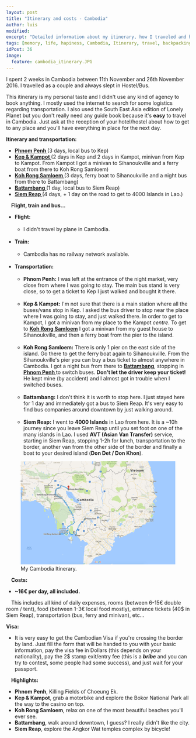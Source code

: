 ```yaml
---
layout: post
title: "Itinerary and costs - Cambodia"
author: luis
modified:
excerpt: "Detailed information about my itinerary, how I traveled and how much I spent in 2 weeks in Cambodia."
tags: [memory, life, hapiness, Cambodia, Itinerary, travel, backpacking, budget, asia]
idPost: 36
image:
  feature: cambodia_itinerary.JPG
---
```


I spent 2 weeks in Cambodia between 11th November and 26th November 2016. I travelled as a couple and always slept in Hostel/Bus.

This itinerary is my personal taste and I didn't use any kind of agency to book anything. I mostly used the internet to search for some logistics regarding transportation. I also used the South East Asia edition of Lonely Planet but you don't really need any guide book because it's <b>easy</b> to travel in Cambodia. Just ask at the reception of your hotel/hostel about how to get to any place and you'll have everything in place for the next day.

<b><highlight><middle>Itinerary and transportation:</middle></highlight></b>

<ul>
<li><b><a href="{{site.url}}/PhnomPenh" target="_blank">Phnom Penh </a></b>(3 days, local bus to Kep)</li>
<li><b><a href="{{site.url}}/KepKampot" target="_blank">Kep & Kampot </a></b>(2 days in Kep and 2 days in Kampot, minivan from Kep to Kampot. From Kampot I got a minivan to Sihanoukville and a ferry boat from there to Koh Rong Samloem)</li>
<li><b><a href="{{site.url}}/Samloem" target="_blank">Koh Rong Samloem </a></b>(3 days, ferry boat to Sihanoukville and a night bus from there to Battambang)</li>
<li><b><a href="{{site.url}}/Battambang" target="_blank">Battambang </a></b>(1 day, local bus to Siem Reap)</li>
<li><b><a href="{{site.url}}/SiemReap" target="_blank">Siem Reap </a></b>(4 days, + 1 day on the road to get to 4000 Islands in Lao.)</li>
</ul>

<b><highlight><middle>&emsp;Flight, train and bus...</middle></highlight></b>

<ul>
	<li>
	<b>Flight:</b>
	<ul>
		<br><li>
		I didn't travel by plane in Cambodia.
		</li>
	</ul>
	</li>
	<br><li>
	<b>Train:</b>
	<ul>
		<br><li>Cambodia has no railway network available.</li>
	</ul>
	</li>
	<br><li>
	<b>Transportation:</b>
	<ul>
		<br><li><b>Phnom Penh:</b> I was left at the entrance of the night market, very close from where I was going to stay. The main bus stand is very close, so to get a ticket to Kep I just walked and bought it there.</li>
		<br><li><b>Kep & Kampot:</b> I'm not sure that there is a main station where all the buses/vans stop in Kep. I asked the bus driver to stop near the place where I was going to stay, and just walked there. In order to get to Kampot, I got a minivan from my place to the Kampot <i>centre</i>. To get to <b><a href="{{site.url}}/Samloem" target="_blank">Koh Rong Samloem</a></b> I got a minivan from my guest house to Sihanoukville, and then a ferry boat from the pier to the island.</li>
        <br><li><b>Koh Rong Samloem:</b> There is only 1 pier on the east side of the island. Go there to get the ferry boat again to Sihanoukville. From the Sihanoukville's pier you can buy a bus ticket to almost anywhere in Cambodia. I got a night bus from there to <b><a href="{{site.url}}/Battambang" target="_blank">Battambang</a></b>, stopping in <b><a href="{{site.url}}/PhnomPenh" target="_blank">Phnom Penh </a></b>to switch buses. <b>Don't let the driver keep your ticket!</b> He kept mine (by accident) and I almost got in trouble when I switched buses.</li>
        <br><li><b>Battambang:</b> I don't think it is worth to stop here. I just stayed here for 1 day and immediately got a bus to Siem Reap. It's very easy to find bus companies around downtown by just walking around.</li>
        <br><li><b>Siem Reap:</b> I went to <b>4000 Islands</b> in Lao from here. It is a ~10h journey since you leave Siem Reap until you set foot on one of the many islands in Lao. I used <b>AVT (Asian Van Transfer)</b> service, starting in Siem Reap, stopping 1-2h for lunch, transportation to the border, another van from the other side of the border and finally a boat to your desired island (<b>Don Det / Don Khon</b>).</li>
	</ul>
	</li>
</ul>

<figure>
	<a href="../images/itinerary/cambodiaitinerary.JPG"><img src="../images/itinerary/cambodiaitinerary.JPG"></a>
	<figcaption>My Cambodia Itinerary.</figcaption>
</figure>

<b><highlight><middle>&emsp;Costs:</middle></highlight></b>
<ul>
<li><b>~16€ per day, all included.</b></li>
</ul>
&emsp;This includes all kind of daily expenses, rooms (between 6-15€ double room / tent), food (between 1-3€ local food mostly), entrance tickets (40$ in Siem Reap), transportation (bus, ferry and minivan), etc...

<b><highlight>Visa:</highlight></b>
<ul>
<li>It is very easy to get the Cambodian Visa if you're crossing the border by land. Just fill the form that will be handed to you with your basic information, pay the visa fee in Dollars (this depends on your nationality), pay the 2$ stamp exit/entry fee (this is a <b><i>bribe</i></b> and you can try to contest, some people had some success), and just wait for your passport.</li>
</ul>

<b><highlight><middle>&emsp;Highlights:</middle></highlight></b>
<ul>
<li><b>Phnom Penh</b>, Killing Fields of Choeung Ek.</li>
<li><b>Kep & Kampot</b>, grab a motorbike and explore the Bokor National Park all the way to the casino on top.</li>
<li><b>Koh Rong Samloem</b>, relax on one of the most beautiful beaches you'll ever see.</li>
<li><b>Battambang</b>, walk around downtown, I guess? I really didn't like the city.</li>
<li><b>Siem Reap</b>, explore the Angkor Wat temples complex by bicycle!</li>
</ul>